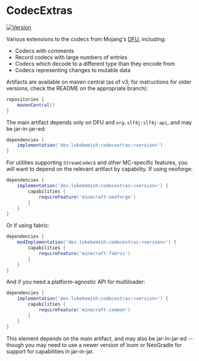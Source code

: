# CodecExtras

[![Version](https://img.shields.io/maven-central/last-update/dev.lukebemish/codecextras?style=for-the-badge&color=blue&label=Latest%20Version&prefix=v)](https://central.sonatype.com/artifact/dev.lukebemish/codecextras)

Various extensions to the codecs from Mojang's [DFU](https://github.com/Mojang/DataFixerUpper), including:
- Codecs with comments
- Record codecs with large numbers of entries
- Codecs which decode to a different type than they encode from
- Codecs representing changes to mutable data

Artifacts are available on maven central (as of v3; for instructions for older versions, check the README on the appropriate branch):
```gradle
repositories {
    mavenCentral()
}
```

The main artifact depends only on DFU and `org.slf4j:slf4j-api`, and may be jar-in-jar-ed:
```gradle
dependencies {
    implementation('dev.lukebemish:codecextras:<version>')
}
```

For utilities supporting `StreamCodec`s and other MC-specific features, you will want to depend on the relevant artifact by capability. If using neoforge:
```gradle
dependencies {
    implementation('dev.lukebemish:codecextras:<version>') {
        capabilities {
            requireFeature('minecraft-neoforge')
        }
    }
}
```

Or if using fabric:
```gradle
dependencies {
    modImplementation('dev.lukebemish:codecextras:<version>') {
        capabilities {
            requireFeature('minecraft-fabric')
        }
    }
}
```

And if you need a platform-agnostic API for multiloader:
```gradle
dependencies {
    implementation('dev.lukebemish:codecextras:<version>') {
        capabilities {
            requireFeature('minecraft-common')
        }
    }
}
```

This element depends on the main artifact, and may also be jar-in-jar-ed -- though you may need to use a newer version of loom or NeoGradle for support for capabilities in jar-in-jar.
